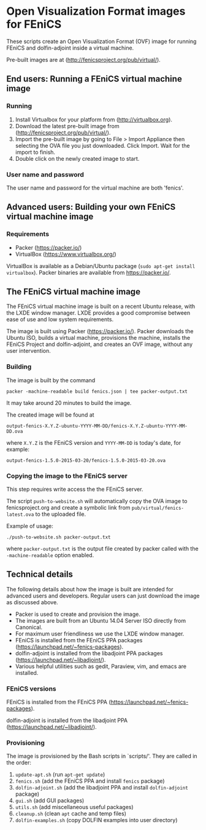 # Open Visualization Format images for FEniCS

These scripts create an Open Visualization Format (OVF) image for
running FEniCS and dolfin-adjoint inside a virtual machine.

Pre-built images are at (<http://fenicsproject.org/pub/virtual/>).


## End users: Running a FEniCS virtual machine image

### Running

1. Install Virtualbox for your platform from
   (<http://virtualbox.org>).
2. Download the latest pre-built image from
   (<http://fenicsproject.org/pub/virtual/>).
3. Import the pre-built image by going to File > Import Appliance then
   selecting the OVA file you just downloaded. Click Import.  Wait for
   the import to finish.
4. Double click on the newly created image to start.

### User name and password

The user name and password for the virtual machine are both 'fenics'.


## Advanced users: Building your own FEniCS virtual machine image

### Requirements

- Packer (<https://packer.io/>)
- VirtualBox (<https://www.virtualbox.org/>)

VirtualBox is available as a Debian/Ubuntu package (`sudo apt-get
install virtualbox`). Packer binaries are available from
<https://packer.io/>.


## The FEniCS virtual machine image

The FEniCS virtual machine image is built on a recent Ubuntu release,
with the LXDE window manager. LXDE provides a good compromise between
ease of use and low system requirements.

The image is built using Packer (<https://packer.io/>). Packer
downloads the Ubuntu ISO, builds a virtual machine, provisions the
machine, installs the FEniCS Project and dolfin-adjoint, and creates
an OVF image, without any user intervention.


### Building

The image is built by the command

    packer -machine-readable build fenics.json | tee packer-output.txt

It may take around 20 minutes to build the image.

The created image will be found at

    output-fenics-X.Y.Z-ubuntu-YYYY-MM-DD/fenics-X.Y.Z-ubuntu-YYYY-MM-DD.ova

where `X.Y.Z` is the FEniCS version and `YYYY-MM-DD` is today's date,
for example:

    output-fenics-1.5.0-2015-03-20/fenics-1.5.0-2015-03-20.ova


### Copying the image to the FEniCS server

This step requires write access the the FEniCS server.

The script `push-to-website.sh` will automatically copy the OVA image
to fenicsproject.org and create a symbolic link from
`pub/virtual/fenics-latest.ova` to the uploaded file.

Example of usage:

    ./push-to-website.sh packer-output.txt

where `packer-output.txt` is the output file created by packer called
with the `-machine-readable` option enabled.


## Technical details

The following details about how the image is built are intended for
advanced users and developers. Regular users can just download the
image as discussed above.

- Packer is used to create and provision the image.
- The images are built from an Ubuntu 14.04 Server ISO directly from
  Canonical.
- For maximum user friendliness we use the LXDE window manager.
- FEniCS is installed from the FEniCS PPA packages
  (<https://launchpad.net/~fenics-packages>).
- dolfin-adjoint is installed from the libadjoint PPA packages
  (<https://launchpad.net/~libadjoint/>).
- Various helpful utilities such as gedit, Paraview, vim, and emacs
  are installed.


### FEniCS versions

FEniCS is installed from the FEniCS PPA
(<https://launchpad.net/~fenics-packages>).

dolfin-adjoint is installed from the libadjoint PPA
(<https://launchpad.net/~libadjoint/>).


### Provisioning

The image is provisioned by the Bash scripts in `scripts/'. They are
called in the order:

1. `update-apt.sh`       (run `apt-get update`)
2. `fenics.sh`           (add the FEniCS PPA and install `fenics` package)
3. `dolfin-adjoint.sh`   (add the libadjoint PPA and install `dolfin-adjoint` package)
4. `gui.sh`              (add GUI packages)
5. `utils.sh`            (add miscellaneous useful packages)
6. `cleanup.sh`          (clean `apt` cache and temp files)
7. `dolfin-examples.sh`  (copy DOLFIN examples into user directory)
